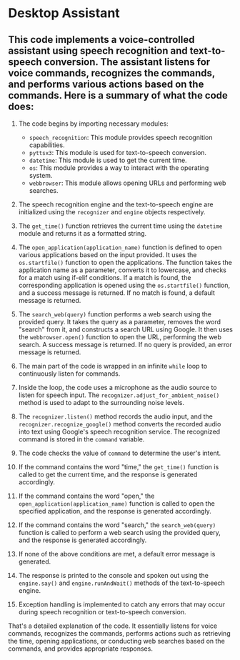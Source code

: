 # Desktop Assistant

This code implements a voice-controlled assistant using speech recognition and text-to-speech conversion. The assistant listens for voice commands, recognizes the commands, and performs various actions based on the commands. Here is a summary of what the code does:
--
1. The code begins by importing necessary modules:
   - `speech_recognition`: This module provides speech recognition capabilities.
   - `pyttsx3`: This module is used for text-to-speech conversion.
   - `datetime`: This module is used to get the current time.
   - `os`: This module provides a way to interact with the operating system.
   - `webbrowser`: This module allows opening URLs and performing web searches.

2. The speech recognition engine and the text-to-speech engine are initialized using the `recognizer` and `engine` objects respectively.

3. The `get_time()` function retrieves the current time using the `datetime` module and returns it as a formatted string.

4. The `open_application(application_name)` function is defined to open various applications based on the input provided. It uses the `os.startfile()` function to open the applications. The function takes the application name as a parameter, converts it to lowercase, and checks for a match using if-elif conditions. If a match is found, the corresponding application is opened using the `os.startfile()` function, and a success message is returned. If no match is found, a default message is returned.

5. The `search_web(query)` function performs a web search using the provided query. It takes the query as a parameter, removes the word "search" from it, and constructs a search URL using Google. It then uses the `webbrowser.open()` function to open the URL, performing the web search. A success message is returned. If no query is provided, an error message is returned.

6. The main part of the code is wrapped in an infinite `while` loop to continuously listen for commands.

7. Inside the loop, the code uses a microphone as the audio source to listen for speech input. The `recognizer.adjust_for_ambient_noise()` method is used to adapt to the surrounding noise levels.

8. The `recognizer.listen()` method records the audio input, and the `recognizer.recognize_google()` method converts the recorded audio into text using Google's speech recognition service. The recognized command is stored in the `command` variable.

9. The code checks the value of `command` to determine the user's intent.

10. If the command contains the word "time," the `get_time()` function is called to get the current time, and the response is generated accordingly.

11. If the command contains the word "open," the `open_application(application_name)` function is called to open the specified application, and the response is generated accordingly.

12. If the command contains the word "search," the `search_web(query)` function is called to perform a web search using the provided query, and the response is generated accordingly.

13. If none of the above conditions are met, a default error message is generated.

14. The response is printed to the console and spoken out using the `engine.say()` and `engine.runAndWait()` methods of the text-to-speech engine.

15. Exception handling is implemented to catch any errors that may occur during speech recognition or text-to-speech conversion.

That's a detailed explanation of the code. It essentially listens for voice commands, recognizes the commands, performs actions such as retrieving the time, opening applications, or conducting web searches based on the commands, and provides appropriate responses.
